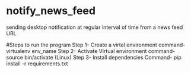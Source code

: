 # notify_news_feed
sending desktop notification at regular interval of time from a news feed URL

#Steps to run the program
Step 1- Create a virtal environment
command- virtualenv env_name
Step 2- Activate Virtual environment
command- source bin/activate (Linux)
Step 3- Install dependencies
Command- pip install -r requirements.txt
